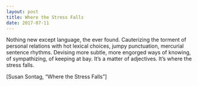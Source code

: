 ```yaml
---
layout: post
title: Where the Stress Falls
date: 2017-07-11
---
```



Nothing new except language, the ever found. Cauterizing the torment of personal relations with hot lexical choices, jumpy punctuation, mercurial sentence rhythms. Devising more subtle, more engorged ways of knowing, of sympathizing, of keeping at bay. It’s a matter of adjectives. It’s where the stress falls.

[Susan Sontag, “Where the Stress Falls”]
